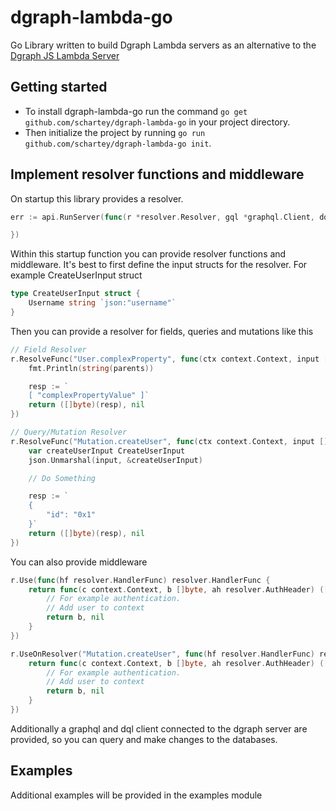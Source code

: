 # dgraph-lambda-go

Go Library written to build Dgraph Lambda servers as an alternative to the [Dgraph JS Lambda Server](https://github.com/dgraph-io/dgraph-lambda)

## Getting started

- To install dgraph-lambda-go run the command ```go get github.com/schartey/dgraph-lambda-go``` in your project directory.
- Then initialize the project by running ```go run github.com/schartey/dgraph-lambda-go init```.

## Implement resolver functions and middleware

On startup this library provides a resolver. 
```go
err := api.RunServer(func(r *resolver.Resolver, gql *graphql.Client, dql *dgo.Dgraph) {

})
```
Within this startup function you can provide resolver functions and middleware. It's best to first define the input structs for the resolver. For example CreateUserInput struct
```go
type CreateUserInput struct {
	Username string `json:"username"`
}
```
Then you can provide a resolver for fields, queries and mutations like this
```go
// Field Resolver
r.ResolveFunc("User.complexProperty", func(ctx context.Context, input []byte, parents []byte, ah resolver.AuthHeader) ([]byte, error) {
    fmt.Println(string(parents))

    resp := `
    [ "complexPropertyValue" ]`
    return ([]byte)(resp), nil
})

// Query/Mutation Resolver
r.ResolveFunc("Mutation.createUser", func(ctx context.Context, input []byte, ah resolver.AuthHeader) ([]byte, error) {
    var createUserInput CreateUserInput
    json.Unmarshal(input, &createUserInput)

    // Do Something

    resp := `
    {
        "id": "0x1"	
    }`
    return ([]byte)(resp), nil
})
```
You can also provide middleware
```go
r.Use(func(hf resolver.HandlerFunc) resolver.HandlerFunc {
    return func(c context.Context, b []byte, ah resolver.AuthHeader) ([]byte, error) {
        // For example authentication.
        // Add user to context
        return b, nil
    }
})

r.UseOnResolver("Mutation.createUser", func(hf resolver.HandlerFunc) resolver.HandlerFunc {
    return func(c context.Context, b []byte, ah resolver.AuthHeader) ([]byte, error) {
        // For example authentication.
        // Add user to context
        return b, nil
    }
})
```
Additionally a graphql and dql client connected to the dgraph server are provided, so you can query and make changes to the databases.

## Examples

Additional examples will be provided in the examples module
